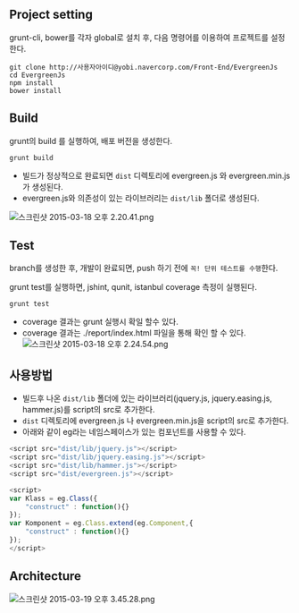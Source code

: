 ## Project setting

grunt-cli, bower를 각자 global로 설치 후, 다음 명령어를 이용하여 프로젝트를 설정한다.
```
git clone http://사용자아이디@yobi.navercorp.com/Front-End/EvergreenJs
cd EvergreenJs
npm install
bower install
```

## Build
grunt의 build 를 실행하여, 배포 버전을 생성한다.
```
grunt build
```
- 빌드가 정상적으로 완료되면 `dist` 디렉토리에 evergreen.js 와 evergreen.min.js 가 생성된다.
- evergreen.js와 의존성이 있는 라이브러리는 `dist/lib` 폴더로 생성된다.

![스크린샷 2015-03-18 오후 2.20.41.png](/files/36709)


## Test
branch를 생성한 후, 개발이 완료되면, push 하기 전에 `꼭! 단위 테스트를 수행`한다.

grunt test를 실행하면, jshint, qunit, istanbul coverage 측정이 실행된다.
```
grunt test
```
- coverage 결과는 grunt 실행시 확일 할수 있다.
- coverage 결과는 ./report/index.html 파일을 통해 확인 할 수 있다.
![스크린샷 2015-03-18 오후 2.24.54.png](/files/36712)

## 사용방법
- 빌드후 나온 `dist/lib` 폴더에 있는 라이브러리(jquery.js, jquery.easing.js, hammer.js)를 script의 src로 추가한다.
- `dist` 디렉토리에 evergreen.js 나 evergreen.min.js을 script의 src로 추가한다.
- 아래와 같이 eg라는 네임스페이스가 있는 컴포넌트를 사용할 수 있다.

```js
<script src="dist/lib/jquery.js"></script>
<script src="dist/lib/jquery.easing.js"></script>
<script src="dist/lib/hammer.js"></script>
<script src="dist/evergreen.js"></script>

<script>
var Klass = eg.Class({
	"construct" : function(){}
});
var Komponent = eg.Class.extend(eg.Component,{
	"construct" : function(){}
});
</script>
```
## Architecture

![스크린샷 2015-03-19 오후 3.45.28.png](/files/36952)
